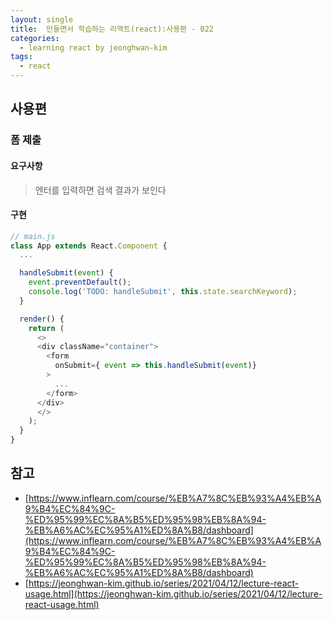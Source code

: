 ```yaml
---
layout: single
title:  만들면서 학습하는 리액트(react):사용편 - 022
categories: 
  - learning react by jeonghwan-kim
tags: 
  - react
---
```


## 사용편

### 폼 제출

#### 요구사항

> 엔터를 입력하면 검색 결과가 보인다

#### 구현

```javascript
// main.js
class App extends React.Component {
  ...

  handleSubmit(event) {
    event.preventDefault();
    console.log('TODO: handleSubmit', this.state.searchKeyword);
  }

  render() {
    return (
      <>
      <div className="container">
        <form 
          onSubmit={ event => this.handleSubmit(event)}
        >
          ...
        </form>
      </div>
      </>
    );
  }
}
```

## 참고
- [https://www.inflearn.com/course/%EB%A7%8C%EB%93%A4%EB%A9%B4%EC%84%9C-%ED%95%99%EC%8A%B5%ED%95%98%EB%8A%94-%EB%A6%AC%EC%95%A1%ED%8A%B8/dashboard](https://www.inflearn.com/course/%EB%A7%8C%EB%93%A4%EB%A9%B4%EC%84%9C-%ED%95%99%EC%8A%B5%ED%95%98%EB%8A%94-%EB%A6%AC%EC%95%A1%ED%8A%B8/dashboard)
- [https://jeonghwan-kim.github.io/series/2021/04/12/lecture-react-usage.html](https://jeonghwan-kim.github.io/series/2021/04/12/lecture-react-usage.html)